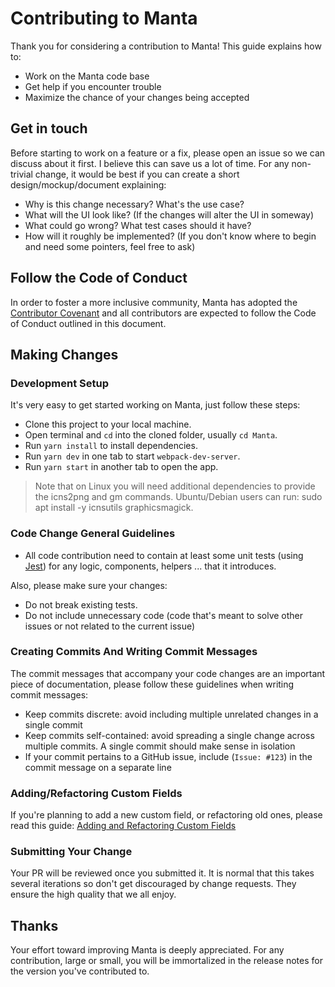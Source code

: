 # Contributing to Manta

Thank you for considering a contribution to Manta! This guide explains how to:

* Work on the Manta code base
* Get help if you encounter trouble
* Maximize the chance of your changes being accepted

## Get in touch

Before starting to work on a feature or a fix, please open an issue so we can discuss about it first. I believe this can save us a lot of time. For any non-trivial change, it would be best if you can create a short design/mockup/document explaining:

* Why is this change necessary? What's the use case?
* What will the UI look like? (If the changes will alter the UI in someway)
* What could go wrong? What test cases should it have?
* How will it roughly be implemented? (If you don't know where to begin and need some pointers, feel free to ask)

## Follow the Code of Conduct

In order to foster a more inclusive community, Manta has adopted the [Contributor Covenant](https://www.contributor-covenant.org/version/1/4/code-of-conduct/) and all contributors are expected to follow the Code of Conduct outlined in this document.

## Making Changes

### Development Setup

It's very easy to get started working on Manta, just follow these steps:

- Clone this project to your local machine.
- Open terminal and `cd` into the cloned folder, usually `cd Manta`.
- Run `yarn install` to install dependencies.
- Run `yarn dev` in one tab to start `webpack-dev-server`.
- Run `yarn start` in another tab to open the app.

> Note that on Linux you will need additional dependencies to provide the icns2png and gm commands. Ubuntu/Debian users can run: sudo apt install -y icnsutils graphicsmagick.

### Code Change General Guidelines

* All code contribution need to contain at least some unit tests (using [Jest](https://github.com/facebook/jest)) for any logic, components, helpers ... that it introduces.

Also, please make sure your changes:

* Do not break existing tests.
* Do not include unnecessary code (code that's meant to solve other issues or not related to the current issue)

### Creating Commits And Writing Commit Messages

The commit messages that accompany your code changes are an important piece of documentation, please follow these guidelines when writing commit messages:

* Keep commits discrete: avoid including multiple unrelated changes in a single commit
* Keep commits self-contained: avoid spreading a single change across multiple commits. A single commit should make sense in isolation
* If your commit pertains to a GitHub issue, include (`Issue: #123`) in the commit message on a separate line

### Adding/Refactoring Custom Fields

If you're planning to add a new custom field, or refactoring old ones, please read this guide: [Adding and Refactoring Custom Fields](https://github.com/hql287/Manta/wiki/Adding-and-Refactoring-Custom-Fields)

### Submitting Your Change

Your PR will be reviewed once you submitted it. It is normal that this takes several iterations so don't get discouraged by change requests. They ensure the high quality that we all enjoy.

## Thanks

Your effort toward improving Manta is deeply appreciated. For any contribution, large or small, you will be immortalized in the release notes for the version you've contributed to.
